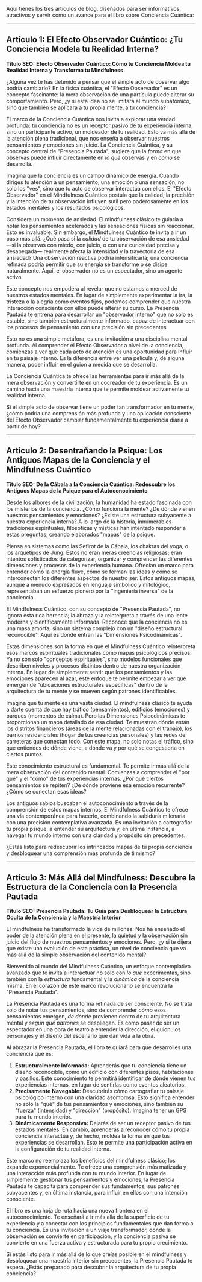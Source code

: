 Aquí tienes los tres artículos de blog, diseñados para ser informativos, atractivos y servir como un avance para el libro sobre Conciencia Cuántica:

---

## Artículo 1: El Efecto Observador Cuántico: ¿Tu Conciencia Modela tu Realidad Interna?

**Título SEO:** **Efecto Observador Cuántico: Cómo tu Conciencia Moldea tu Realidad Interna y Transforma tu Mindfulness**

¿Alguna vez te has detenido a pensar que el simple acto de observar algo podría cambiarlo? En la física cuántica, el "Efecto Observador" es un concepto fascinante: la mera observación de una partícula puede alterar su comportamiento. Pero, ¿y si esta idea no se limitara al mundo subatómico, sino que también se aplicara a tu propia mente, a tu conciencia?

El marco de la Conciencia Cuántica nos invita a explorar una verdad profunda: tu conciencia no es un receptor pasivo de tu experiencia interna, sino un participante activo, un moldeador de tu realidad. Esto va más allá de la atención plena tradicional, que nos enseña a observar nuestros pensamientos y emociones sin juicio. La Conciencia Cuántica, y su concepto central de "Presencia Pautada", sugiere que la *forma* en que observas puede influir directamente en *lo que* observas y en *cómo* se desarrolla.

Imagina que la conciencia es un campo dinámico de energía. Cuando diriges tu atención a un pensamiento, una emoción o una sensación, no solo los "ves", sino que tu acto de observar interactúa con ellos. El "Efecto Observador" en el Mindfulness Cuántico postula que la calidad, la precisión y la intención de tu observación influyen sutil pero poderosamente en los estados mentales y los resultados psicológicos.

Considera un momento de ansiedad. El mindfulness clásico te guiaría a notar los pensamientos acelerados y las sensaciones físicas sin reaccionar. Esto es invaluable. Sin embargo, el Mindfulness Cuántico te invita a ir un paso más allá. ¿Qué pasa si la *calidad* de tu observación de esa ansiedad —si la observas con miedo, con juicio, o con una curiosidad precisa y desapegada— realmente afecta la intensidad y la trayectoria de esa ansiedad? Una observación reactiva podría intensificarla; una conciencia refinada podría permitir que su energía se transforme o se disipe naturalmente. Aquí, el observador no es un espectador, sino un agente activo.

Este concepto nos empodera al revelar que no estamos a merced de nuestros estados mentales. En lugar de simplemente experimentar la ira, la tristeza o la alegría como eventos fijos, podemos comprender que nuestra interacción consciente con ellos puede alterar su curso. La Presencia Pautada te entrena para desarrollar un "observador interno" que no solo es estable, sino también estructuralmente informado, capaz de interactuar con los procesos de pensamiento con una precisión sin precedentes.

Esto no es una simple metáfora; es una invitación a una disciplina mental profunda. Al comprender el Efecto Observador a nivel de la conciencia, comienzas a ver que cada acto de atención es una oportunidad para influir en tu paisaje interno. Es la diferencia entre ver una película y, de alguna manera, poder influir en el guion a medida que se desarrolla.

La Conciencia Cuántica te ofrece las herramientas para ir más allá de la mera observación y convertirte en un cocreador de tu experiencia. Es un camino hacia una maestría interna que te permite moldear activamente tu realidad interna.

Si el simple acto de observar tiene un poder tan transformador en tu mente, ¿cómo podría una comprensión más profunda y una aplicación consciente del Efecto Observador cambiar fundamentalmente tu experiencia diaria a partir de hoy?

---

## Artículo 2: Desentrañando la Psique: Los Antiguos Mapas de la Conciencia y el Mindfulness Cuántico

**Título SEO:** **De la Cábala a la Conciencia Cuántica: Redescubre los Antiguos Mapas de la Psique para el Autoconocimiento**

Desde los albores de la civilización, la humanidad ha estado fascinada con los misterios de la conciencia. ¿Cómo funciona la mente? ¿De dónde vienen nuestros pensamientos y emociones? ¿Existe una estructura subyacente a nuestra experiencia interna? A lo largo de la historia, innumerables tradiciones espirituales, filosóficas y místicas han intentado responder a estas preguntas, creando elaborados "mapas" de la psique.

Piensa en sistemas como las Sefirot de la Cábala, los chakras del yoga, o los arquetipos de Jung. Estos no eran meras creencias religiosas; eran intentos sofisticados de categorizar, organizar y comprender las diferentes dimensiones y procesos de la experiencia humana. Ofrecían un marco para entender cómo la energía fluye, cómo se forman las ideas y cómo se interconectan los diferentes aspectos de nuestro ser. Estos antiguos mapas, aunque a menudo expresados en lenguaje simbólico y mitológico, representaban un esfuerzo pionero por la "ingeniería inversa" de la conciencia.

El Mindfulness Cuántico, con su concepto de "Presencia Pautada", no ignora esta rica herencia; la abraza y la reinterpreta a través de una lente moderna y científicamente informada. Reconoce que la conciencia no es una masa amorfa, sino un sistema complejo con un "diseño estructural reconocible". Aquí es donde entran las "Dimensiones Psicodinámicas".

Estas dimensiones son la forma en que el Mindfulness Cuántico reinterpreta esos marcos espirituales tradicionales como mapas psicológicos precisos. Ya no son solo "conceptos espirituales", sino modelos funcionales que describen niveles y procesos distintos dentro de nuestra organización interna. En lugar de simplemente sentir que los pensamientos y las emociones aparecen al azar, este enfoque te permite empezar a ver que emergen de "ubicaciones estructurales específicas" dentro de la arquitectura de tu mente y se mueven según patrones identificables.

Imagina que tu mente es una vasta ciudad. El mindfulness clásico te ayuda a darte cuenta de que hay tráfico (pensamientos), edificios (emociones) y parques (momentos de calma). Pero las Dimensiones Psicodinámicas te proporcionan un mapa detallado de esa ciudad. Te muestran dónde están los distritos financieros (áreas de la mente relacionadas con el trabajo), los barrios residenciales (hogar de tus creencias personales) y las redes de carreteras que conectan todo. Con este mapa, no solo notas el tráfico, sino que entiendes de dónde viene, a dónde va y por qué se congestiona en ciertos puntos.

Este conocimiento estructural es fundamental. Te permite ir más allá de la mera observación del contenido mental. Comienzas a comprender el "por qué" y el "cómo" de tus experiencias internas. ¿Por qué ciertos pensamientos se repiten? ¿De dónde proviene esa emoción recurrente? ¿Cómo se conectan esas ideas?

Los antiguos sabios buscaban el autoconocimiento a través de la comprensión de estos mapas internos. El Mindfulness Cuántico te ofrece una vía contemporánea para hacerlo, combinando la sabiduría milenaria con una precisión contemplativa avanzada. Es una invitación a cartografiar tu propia psique, a entender su arquitectura y, en última instancia, a navegar tu mundo interno con una claridad y propósito sin precedentes.

¿Estás listo para redescubrir los intrincados mapas de tu propia conciencia y desbloquear una comprensión más profunda de ti mismo?

---

## Artículo 3: Más Allá del Mindfulness: Descubre la Estructura de la Conciencia con la Presencia Pautada

**Título SEO:** **Presencia Pautada: Tu Guía para Desbloquear la Estructura Oculta de la Conciencia y la Maestría Interior**

El mindfulness ha transformado la vida de millones. Nos ha enseñado el poder de la atención plena en el presente, la quietud y la observación sin juicio del flujo de nuestros pensamientos y emociones. Pero, ¿y si te dijera que existe una evolución de esta práctica, un nivel de conciencia que va más allá de la simple observación del contenido mental?

Bienvenido al mundo del Mindfulness Cuántico, un enfoque contemplativo avanzado que te invita a interactuar no solo con *lo que* experimentas, sino también con la *estructura* fundamental y la *dinámica* de la conciencia misma. En el corazón de este marco revolucionario se encuentra la "Presencia Pautada".

La Presencia Pautada es una forma refinada de ser consciente. No se trata solo de notar tus pensamientos, sino de comprender *cómo* esos pensamientos emergen, *de dónde* provienen dentro de tu arquitectura mental y *según qué patrones* se despliegan. Es como pasar de ser un espectador en una obra de teatro a entender la dirección, el guion, los personajes y el diseño del escenario que dan vida a la obra.

Al abrazar la Presencia Pautada, el libro te guiará para que desarrolles una conciencia que es:

1.  **Estructuralmente Informada:** Aprenderás que tu conciencia tiene un diseño reconocible, como un edificio con diferentes pisos, habitaciones y pasillos. Este conocimiento te permitirá identificar de dónde vienen tus experiencias internas, en lugar de sentirlas como eventos aleatorios.
2.  **Precisamente Navegable:** Descubrirás cómo cartografiar tu paisaje psicológico interno con una claridad asombrosa. Esto significa entender no solo la "qué" de tus pensamientos y emociones, sino también su "fuerza" (intensidad) y "dirección" (propósito). Imagina tener un GPS para tu mundo interior.
3.  **Dinámicamente Responsiva:** Dejarás de ser un receptor pasivo de tus estados mentales. En cambio, aprenderás a reconocer cómo tu propia conciencia interactúa y, de hecho, moldea la forma en que tus experiencias se desarrollan. Esto te permite una participación activa en la configuración de tu realidad interna.

Este marco no reemplaza los beneficios del mindfulness clásico; los expande exponencialmente. Te ofrece una comprensión más matizada y una interacción más profunda con tu mundo interior. En lugar de simplemente gestionar tus pensamientos y emociones, la Presencia Pautada te capacita para comprender sus fundamentos, sus patrones subyacentes y, en última instancia, para influir en ellos con una intención consciente.

El libro es una hoja de ruta hacia una nueva frontera en el autoconocimiento. Te enseñará a ir más allá de la superficie de tu experiencia y a conectar con los principios fundamentales que dan forma a tu conciencia. Es una invitación a un viaje transformador, donde la observación se convierte en participación, y la conciencia pasiva se convierte en una fuerza activa y estructurada para tu propio crecimiento.

Si estás listo para ir más allá de lo que creías posible en el mindfulness y desbloquear una maestría interior sin precedentes, la Presencia Pautada te espera. ¿Estás preparado para descubrir la arquitectura de tu propia conciencia?